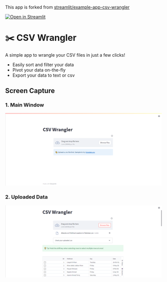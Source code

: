 This app is forked from [streamlit/example-app-csv-wrangler](https://github.com/streamlit/example-app-csv-wrangler)

[![Open in Streamlit](https://static.streamlit.io/badges/streamlit_badge_black_white.svg)](https://share.streamlit.io/streamlit/example-app-csv-wrangler/main/app.py)

# ✂️ CSV Wrangler

A simple app to wrangle your CSV files in just a few clicks!

-  Easily sort and filter your data
-  Pivot your data on-the-fly
-  Export your data to text or csv

## Screen Capture  

### 1. Main Window  
![Main Window](/ScreenCapture/main.PNG)  

### 2. Uploaded Data  
![Uploaded Data](/ScreenCapture/uploaded_data.PNG)  


